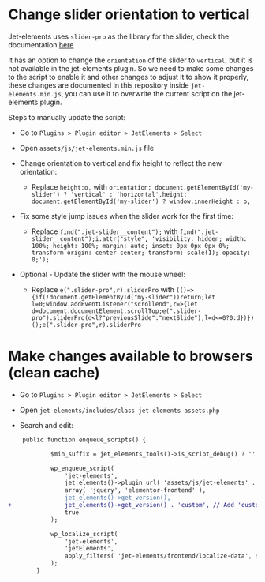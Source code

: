 # Change slider orientation to vertical

Jet-elements uses `slider-pro` as the library for the slider, check the documentation [here](https://github.com/bqworks/slider-pro)

It has an option to change the `orientation` of the slider to `vertical`, but it is not available in the jet-elements plugin. So we need to make some changes to the script to enable it and other changes to adjust it to show it properly, these changes are documented in this repository inside `jet-elements.min.js`, you can use it to overwrite the current script on the jet-elements plugin.

Steps to manually update the script:

- Go to `Plugins > Plugin editor > JetElements > Select`

- Open `assets/js/jet-elements.min.js` file

- Change orientation to vertical and fix height to reflect the new orientation:
  - Replace `height:o,` with `orientation: document.getElementById('my-slider') ? 'vertical' : 'horizontal',height: document.getElementById('my-slider') ? window.innerHeight : o,`

- Fix some style jump issues when the slider work for the first time:
  - Replace `find(".jet-slider__content");` with `find(".jet-slider__content");i.attr("style", 'visibility: hidden; width: 100%; height: 100%; margin: auto; inset: 0px 0px 0px 0%; transform-origin: center center; transform: scale(1); opacity: 0;');`

- Optional - Update the slider with the mouse wheel:
  - Replace `e(".slider-pro",r).sliderPro` with `(()=>{if(!document.getElementById("my-slider"))return;let l=0;window.addEventListener("scrollend",r=>{let d=document.documentElement.scrollTop;e(".slider-pro").sliderPro(d<l?"previousSlide":"nextSlide"),l=d<=0?0:d})})();e(".slider-pro",r).sliderPro`

# Make changes available to browsers (clean cache)

- Go to `Plugins > Plugin editor > JetElements > Select`

- Open `jet-elements/includes/class-jet-elements-assets.php`

- Search and edit:

```diff
    public function enqueue_scripts() {

			$min_suffix = jet_elements_tools()->is_script_debug() ? '' : '.min';

			wp_enqueue_script(
				'jet-elements',
				jet_elements()->plugin_url( 'assets/js/jet-elements' . $min_suffix . '.js' ),
				array( 'jquery', 'elementor-frontend' ),
-				jet_elements()->get_version(),
+				jet_elements()->get_version() . 'custom', // Add 'custom' to force browsers to update the script
				true
			);

			wp_localize_script(
				'jet-elements',
				'jetElements',
				apply_filters( 'jet-elements/frontend/localize-data', $this->localize_data )
			);
		}
```

